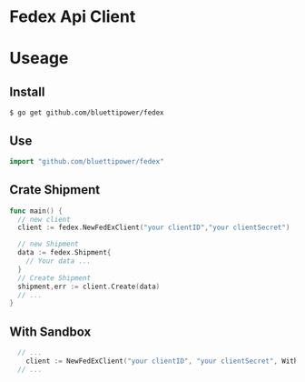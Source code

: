 # Fedex Api Client

# Useage

## Install
```console
$ go get github.com/bluettipower/fedex
```
## Use
```go
import "github.com/bluettipower/fedex"
```
## Crate Shipment 
```go
func main() {
  // new client
  client := fedex.NewFedExClient("your clientID","your clientSecret")

  // new Shipment 
  data := fedex.Shipment{
    // Your data ...
  }
  // Create Shipment
  shipment,err := client.Create(data)
  // ...
}
```

## With Sandbox
```go
  // ...
	client := NewFedExClient("your clientID", "your clientSecret", WithSandbox(true))
  // ...
```